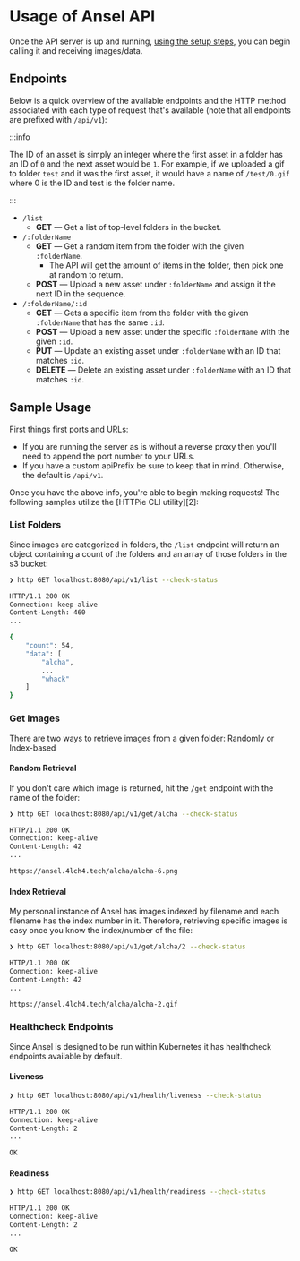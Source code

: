 # Usage of Ansel API

Once the API server is up and running, [using the setup steps](/docs/Server-Usage), you can begin calling it and receiving images/data.

## Endpoints

Below is a quick overview of the available endpoints and the HTTP method associated with each type of request that's available (note that all endpoints are prefixed with `/api/v1`):

:::info

The ID of an asset is simply an integer where the first asset in a folder has an ID of `0` and the next asset would be `1`. For example, if we uploaded a gif to folder `test` and it was the first asset, it would have a name of `/test/0.gif` where 0 is the ID and test is the folder name.

:::

- `/list`
  - **GET** — Get a list of top-level folders in the bucket.
- `/:folderName`
  - **GET** — Get a random item from the folder with the given `:folderName`.
    - The API will get the amount of items in the folder, then pick one at random to return.
  - **POST** — Upload a new asset under `:folderName` and assign it the next ID in the sequence.
- `/:folderName/:id`
  - **GET** — Gets a specific item from the folder with the given `:folderName` that has the same `:id`.
  - **POST** — Upload a new asset under the specific `:folderName` with the given `:id`.
  - **PUT** — Update an existing asset under `:folderName` with an ID that matches `:id`.
  - **DELETE** — Delete an existing asset under `:folderName` with an ID that matches `:id`.

## Sample Usage

First things first ports and URLs:

- If you are running the server as is without a reverse proxy then you'll need to append the port number to your URLs.
- If you have a custom apiPrefix be sure to keep that in mind. Otherwise, the default is `/api/v1`.

Once you have the above info, you're able to begin making requests! The following samples utilize the [HTTPie CLI utility][2]:

### List Folders

Since images are categorized in folders, the `/list` endpoint will return an object containing a count of the folders and an array of those folders in the s3 bucket:

```bash
❯ http GET localhost:8080/api/v1/list --check-status

HTTP/1.1 200 OK
Connection: keep-alive
Content-Length: 460
...

{
    "count": 54,
    "data": [
        "alcha",
        ...
        "whack"
    ]
}
```

### Get Images

There are two ways to retrieve images from a given folder: Randomly or Index-based

#### Random Retrieval

If you don't care which image is returned, hit the `/get` endpoint with the name of the folder:

```bash
❯ http GET localhost:8080/api/v1/get/alcha --check-status

HTTP/1.1 200 OK
Connection: keep-alive
Content-Length: 42
...

https://ansel.4lch4.tech/alcha/alcha-6.png
```

#### Index Retrieval

My personal instance of Ansel has images indexed by filename and each filename has the index number in it. Therefore, retrieving specific images is easy once you know the index/number of the file:

```bash
❯ http GET localhost:8080/api/v1/get/alcha/2 --check-status

HTTP/1.1 200 OK
Connection: keep-alive
Content-Length: 42
...

https://ansel.4lch4.tech/alcha/alcha-2.gif
```

### Healthcheck Endpoints

Since Ansel is designed to be run within Kubernetes it has healthcheck endpoints available by default.

#### Liveness

```bash
❯ http GET localhost:8080/api/v1/health/liveness --check-status

HTTP/1.1 200 OK
Connection: keep-alive
Content-Length: 2
...

OK
```

#### Readiness

```bash
❯ http GET localhost:8080/api/v1/health/readiness --check-status

HTTP/1.1 200 OK
Connection: keep-alive
Content-Length: 2
...

OK
```

